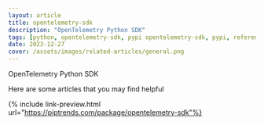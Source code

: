 ```yaml
---
layout: article
title: opentelemetry-sdk
description: "OpenTelemetry Python SDK"
tags: [python, opentelemetry-sdk, pypi opentelemetry-sdk, pypi, references]
date: 2023-12-27
cover: /assets/images/related-articles/general.png
---
```


OpenTelemetry Python SDK

Here are some articles that you may find helpful

{% include link-preview.html url="https://piptrends.com/package/opentelemetry-sdk"%}